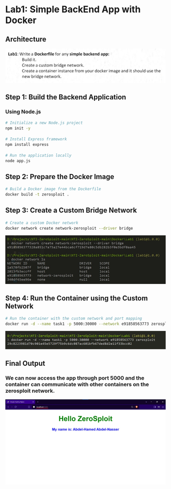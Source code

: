 # Lab1: Simple BackEnd App with Docker

## Architecture
![Architecture](./assets/Lab1.png)

## Step 1: Build the Backend Application

### Using Node.js
```bash
# Initialize a new Node.js project
npm init -y  

# Install Express framework
npm install express  

# Run the application locally
node app.js  
```

## Step 2: Prepare the Docker Image
```bash
# Build a Docker image from the Dockerfile
docker build -t zerosploit .
```

## Step 3: Create a Custom Bridge Network
```bash
# Create a custom Docker network
docker network create network-zerosploit --driver bridge
```
![Network](./assets/Network.jpg)

## Step 4: Run the Container using the Custom Network
```bash
# Run the container with the custom network and port mapping
docker run -d --name task1 -p 5000:30000 --network e91858563773 zerosploit
```
![Container](./assets/Container.jpg)

## Final Output
### We can now access the app through port 5000 and the container can communicate with other containers on the zerosploit network. 
![Output](./assets/Output.jpg)
